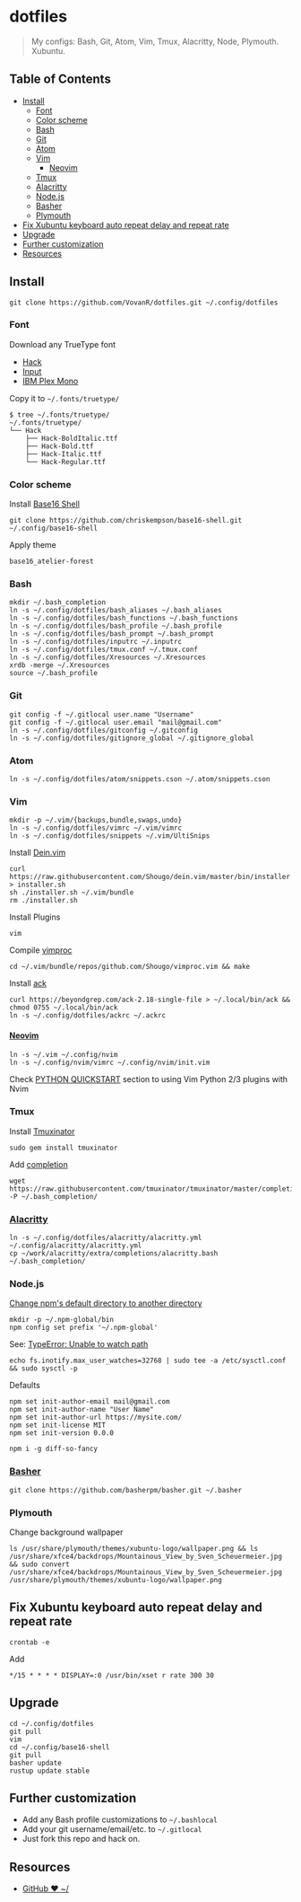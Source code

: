 # dotfiles

> My configs: Bash, Git, Atom, Vim, Tmux, Alacritty, Node, Plymouth. Xubuntu.

## Table of Contents

- [Install](#install)
  - [Font](#font)
  - [Color scheme](#color-scheme)
  - [Bash](#bash)
  - [Git](#git)
  - [Atom](#atom)
  - [Vim](#vim)
     - [Neovim](#neovim)
  - [Tmux](#tmux)
  - [Alacritty](#alacritty)
  - [Node.js](#nodejs)
  - [Basher](#basher)
  - [Plymouth](#plymouth)
- [Fix Xubuntu keyboard auto repeat delay and repeat rate](#fix-xubuntu-keyboard-auto-repeat-delay-and-repeat-rate)
- [Upgrade](#upgrade)
- [Further customization](#further-customization)
- [Resources](#resources)

## Install

```shell
git clone https://github.com/VovanR/dotfiles.git ~/.config/dotfiles
```

### Font

Download any TrueType font
- [Hack](https://github.com/chrissimpkins/Hack)
- [Input](http://input.fontbureau.com/)
- [IBM Plex Mono](https://github.com/IBM/plex/releases)

Copy it to `~/.fonts/truetype/`
```shell
$ tree ~/.fonts/truetype/
~/.fonts/truetype/
└── Hack
    ├── Hack-BoldItalic.ttf
    ├── Hack-Bold.ttf
    ├── Hack-Italic.ttf
    └── Hack-Regular.ttf
```

### Color scheme

Install [Base16 Shell](https://github.com/chriskempson/base16-shell#installation)
```shell
git clone https://github.com/chriskempson/base16-shell.git ~/.config/base16-shell
```

Apply theme
```shell
base16_atelier-forest
```

### Bash

```shell
mkdir ~/.bash_completion
ln -s ~/.config/dotfiles/bash_aliases ~/.bash_aliases
ln -s ~/.config/dotfiles/bash_functions ~/.bash_functions
ln -s ~/.config/dotfiles/bash_profile ~/.bash_profile
ln -s ~/.config/dotfiles/bash_prompt ~/.bash_prompt
ln -s ~/.config/dotfiles/inputrc ~/.inputrc
ln -s ~/.config/dotfiles/tmux.conf ~/.tmux.conf
ln -s ~/.config/dotfiles/Xresources ~/.Xresources
xrdb -merge ~/.Xresources
source ~/.bash_profile
```

### Git

```shell
git config -f ~/.gitlocal user.name "Username"
git config -f ~/.gitlocal user.email "mail@gmail.com"
ln -s ~/.config/dotfiles/gitconfig ~/.gitconfig
ln -s ~/.config/dotfiles/gitignore_global ~/.gitignore_global
```

### Atom

```shell
ln -s ~/.config/dotfiles/atom/snippets.cson ~/.atom/snippets.cson
```

### Vim

```shell
mkdir -p ~/.vim/{backups,bundle,swaps,undo}
ln -s ~/.config/dotfiles/vimrc ~/.vim/vimrc
ln -s ~/.config/dotfiles/snippets ~/.vim/UltiSnips
```

Install [Dein.vim](https://github.com/Shougo/dein.vim)
```shell
curl https://raw.githubusercontent.com/Shougo/dein.vim/master/bin/installer.sh > installer.sh
sh ./installer.sh ~/.vim/bundle
rm ./installer.sh
```

Install Plugins
```shell
vim
```

Compile [vimproc](https://github.com/Shougo/vimproc.vim#building)
```shell
cd ~/.vim/bundle/repos/github.com/Shougo/vimproc.vim && make
```

Install [ack](http://beyondgrep.com/install/)
```shell
curl https://beyondgrep.com/ack-2.18-single-file > ~/.local/bin/ack && chmod 0755 ~/.local/bin/ack
ln -s ~/.config/dotfiles/ackrc ~/.ackrc
```

#### [Neovim](https://github.com/neovim/neovim/wiki/Installing-Neovim)

```shell
ln -s ~/.vim ~/.config/nvim
ln -s ~/.config/nvim/vimrc ~/.config/nvim/init.vim
```
Check [PYTHON QUICKSTART](https://neovim.io/doc/user/provider.html#provider-python) section to using Vim Python 2/3 plugins with Nvim

### Tmux

Install [Tmuxinator](https://github.com/tmuxinator/tmuxinator)
```shell
sudo gem install tmuxinator
```

Add [completion](https://github.com/tmuxinator/tmuxinator#completion)
```shell
wget https://raw.githubusercontent.com/tmuxinator/tmuxinator/master/completion/tmuxinator.bash -P ~/.bash_completion/
```

### [Alacritty](https://github.com/jwilm/alacritty)

```shell
ln -s ~/.config/dotfiles/alacritty/alacritty.yml ~/.config/alacritty/alacritty.yml
cp ~/work/alacritty/extra/completions/alacritty.bash ~/.bash_completion/
```

### Node.js

[Change npm's default directory to another directory](https://docs.npmjs.com/getting-started/fixing-npm-permissions)
```shell
mkdir -p ~/.npm-global/bin
npm config set prefix '~/.npm-global'
```

See: [TypeError: Unable to watch path](https://flight-manual.atom.io/hacking-atom/sections/hacking-on-atom-core/#typeerror-unable-to-watch-path)
```shell
echo fs.inotify.max_user_watches=32768 | sudo tee -a /etc/sysctl.conf && sudo sysctl -p
```

Defaults
```shell
npm set init-author-email mail@gmail.com
npm set init-author-name "User Name"
npm set init-author-url https://mysite.com/
npm set init-license MIT
npm set init-version 0.0.0
```

```shell
npm i -g diff-so-fancy
```

### [Basher](https://github.com/basherpm/basher)

```shell
git clone https://github.com/basherpm/basher.git ~/.basher
```

### Plymouth

Change background wallpaper
```shell
ls /usr/share/plymouth/themes/xubuntu-logo/wallpaper.png && ls /usr/share/xfce4/backdrops/Mountainous_View_by_Sven_Scheuermeier.jpg && sudo convert /usr/share/xfce4/backdrops/Mountainous_View_by_Sven_Scheuermeier.jpg /usr/share/plymouth/themes/xubuntu-logo/wallpaper.png
```

## Fix Xubuntu keyboard auto repeat delay and repeat rate

```shell
crontab -e
```
Add
```cron
*/15 * * * * DISPLAY=:0 /usr/bin/xset r rate 300 30
```

## Upgrade

```shell
cd ~/.config/dotfiles
git pull
vim
cd ~/.config/base16-shell
git pull
basher update
rustup update stable
```

## Further customization

- Add any Bash profile customizations to `~/.bashlocal`
- Add your git username/email/etc. to `~/.gitlocal`
- Just fork this repo and hack on.

## Resources

- [GitHub ❤ ~/](http://dotfiles.github.io/)
